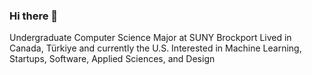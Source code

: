 ### Hi there 👋

<!--
**kerim-ca/kerim-ca** is a ✨ _special_ ✨ repository because its `README.md` (this file) appears on your GitHub profile.

Here are some ideas to get you started:

- 🔭 I’m currently working on ...
- 🌱 I’m currently learning ...
- 👯 I’m looking to collaborate on ...
- 🤔 I’m looking for help with ...
- 💬 Ask me about ...
- 📫 How to reach me: ...
- 😄 Pronouns: ...
- ⚡ Fun fact: ...
-->
Undergraduate Computer Science Major at SUNY Brockport
Lived in Canada, Türkiye and currently the U.S.
Interested in Machine Learning, Startups, Software, Applied Sciences, and Design

